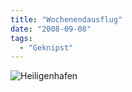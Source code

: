 ```yaml
---
title: "Wochenendausflug"
date: "2008-09-08"
tags:
  - "Geknipst"
---
```


![Heiligenhafen](/img/codecandies/ZZ444A4613.jpg)
